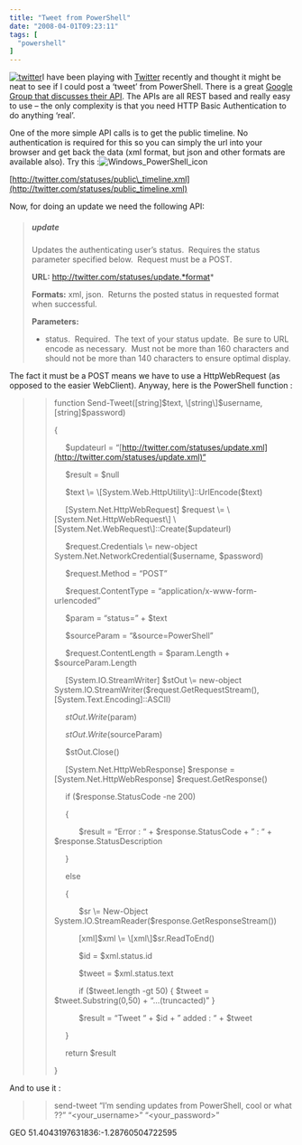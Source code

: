 ```yaml
---
title: "Tweet from PowerShell"
date: "2008-04-01T09:23:11"
tags: [
  "powershell"
]
---
```

[](https://kapie.com/content/binary/WindowsLiveWriter/TweetfromPowerShell_8A27/Windows_PowerShell_icon_2.png)[![twitter](twitter_thumb_1.gif)](https://kapie.com/content/binary/WindowsLiveWriter/TweetfromPowerShell_8A27/twitter_4.gif)I have been playing with [Twitter](http://twitter.com/) recently and thought it might be neat to see if I could post a ‘tweet’ from PowerShell. There is a great [Google Group that discusses their API](http://groups.google.com/group/twitter-development-talk/web/api-documentation). The APIs are all REST based and really easy to use – the only complexity is that you need HTTP Basic Authentication to do anything ‘real’.

One of the more simple API calls is to get the public timeline. No authentication is required for this so you can simply the url into your browser and get back the data (xml format, but json and other formats are available also). Try this :![Windows_PowerShell_icon](Windows_PowerShell_icon_thumb.png)

[http://twitter.com/statuses/public\_timeline.xml](http://twitter.com/statuses/public_timeline.xml)

Now, for doing an update we need the following API:

> ##### **update**
> 
> Updates the authenticating user’s status.  Requires the status parameter specified below.  Request must be a POST.
> 
> **URL:** http://twitter.com/statuses/update.*format*
> 
> **Formats:** xml, json.  Returns the posted status in requested format when successful.
> 
> **Parameters:**
> 
> -   status.  Required.  The text of your status update.  Be sure to URL encode as necessary.  Must not be more than 160 characters and should not be more than 140 characters to ensure optimal display.

The fact it must be a POST means we have to use a HttpWebRequest (as opposed to the easier WebClient). Anyway, here is the PowerShell function :

> > function Send-Tweet(\[string\]$text, \[string\]$username, \[string\]$password)
> > 
> > {
> > 
> >      $updateurl \= “[http://twitter.com/statuses/update.xml](http://twitter.com/statuses/update.xml)“
> > 
> >      $result \= $null
> > 
> >      $text \= \[System.Web.HttpUtility\]::UrlEncode($text)
> > 
> >      \[System.Net.HttpWebRequest\] $request \= \[System.Net.HttpWebRequest\] \[System.Net.WebRequest\]::Create($updateurl)
> > 
> >      $request.Credentials \= new-object System.Net.NetworkCredential($username, $password)
> > 
> >      $request.Method \= “POST”
> > 
> >      $request.ContentType \= “application/x-www-form-urlencoded”
> > 
> >      $param \= “status=” + $text
> > 
> >      $sourceParam \= “&source=PowerShell”
> > 
> >      $request.ContentLength \= $param.Length + $sourceParam.Length
> > 
> >      \[System.IO.StreamWriter\] $stOut \= new-object System.IO.StreamWriter($request.GetRequestStream(), \[System.Text.Encoding\]::ASCII)
> > 
> >      $stOut.Write($param)
> > 
> >      $stOut.Write($sourceParam)
> > 
> >      $stOut.Close()
> > 
> >      \[System.Net.HttpWebResponse\] $response \= \[System.Net.HttpWebResponse\] $request.GetResponse()
> > 
> >      if ($response.StatusCode \-ne 200)
> > 
> >      {
> > 
> >            $result \= “Error : “ + $response.StatusCode + ” : “ + $response.StatusDescription
> > 
> >      }
> > 
> >      else
> > 
> >      {
> > 
> >            $sr \= New-Object System.IO.StreamReader($response.GetResponseStream())
> > 
> >            \[xml\]$xml \= \[xml\]$sr.ReadToEnd()
> > 
> >            $id \= $xml.status.id
> > 
> >            $tweet \= $xml.status.text
> > 
> >            if ($tweet.length \-gt 50) { $tweet \= $tweet.Substring(0,50) + “…(truncacted)” }
> > 
> >            $result \= “Tweet “ + $id + ” added : “ + $tweet
> > 
> >      }
> > 
> >      return $result
> > 
> > }

And to use it :

> > send-tweet “I’m sending updates from PowerShell, cool or what ??” “<your\_username>” “<your\_password>”

GEO 51.4043197631836:\-1.28760504722595